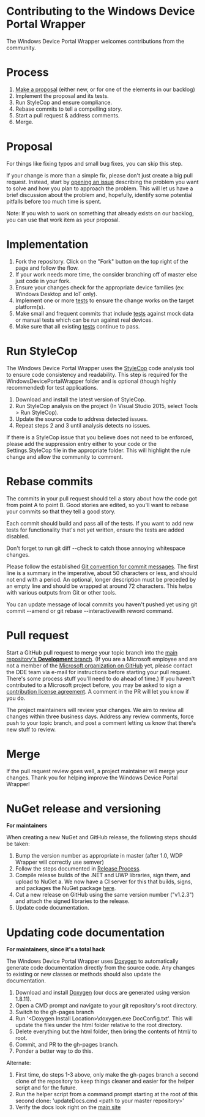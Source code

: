 # Contributing to the Windows Device Portal Wrapper

The Windows Device Portal Wrapper welcomes contributions from the community.

# Process

1. [Make a proposal](https://github.com/Microsoft/WindowsDevicePortalWrapper/issues) (either new, or for one of the elements in our backlog)
2. Implement the proposal and its tests.
3. Run StyleCop and ensure compliance.
4. Rebase commits to tell a compelling story.
5. Start a pull request & address comments.
6. Merge.

# Proposal

For things like fixing typos and small bug fixes, you can skip this step.

If your change is more than a simple fix, please don't just create a big pull request. 
Instead, start by [opening an issue](https://github.com/Microsoft/WindowsDevicePortalWrapper/issues) describing the problem you want to solve and how you plan to approach the problem. This will let us have a brief discussion about the problem and, hopefully, identify some potential pitfalls before too much time is spent.

Note:  If you wish to work on something that already exists on our backlog, you can use that work item as your proposal.  

# Implementation

1. Fork the repository. Click on the "Fork" button on the top right of the page and follow the flow.
2. If your work needs more time, the consider branching off of master else just code in your fork.
3. Ensure your changes check for the appropriate device families (ex: Windows Desktop and IoT only).
4. Implement one or more [tests](https://github.com/Microsoft/WindowsDevicePortalWrapper/blob/master/Testing.md) to ensure the change works on the target platform(s).
5. Make small and frequent commits that include [tests](https://github.com/Microsoft/WindowsDevicePortalWrapper/blob/master/Testing.md) against mock data or manual tests which can be run against real devices.
6. Make sure that all existing [tests](https://github.com/Microsoft/WindowsDevicePortalWrapper/blob/master/Testing.md) continue to pass.

# Run StyleCop

The Windows Device Portal Wrapper uses the [StyleCop](http://stylecop.codeplex.com) code analysis tool to ensure code consistency and readability. This step is required for the WindowsDevicePortalWrapper folder and is optional (though highly recommended) for test applications.

1. Download and install the latest version of StyleCop.
2. Run StyleCop analysis on the project (In Visual Studio 2015, select Tools > Run StyleCop).
3. Update the source code to address detected issues.
4. Repeat steps 2 and 3 until analysis detects no issues.

If there is a StyleCop issue that you believe does not need to be enforced, please add the suppression entry either to your code or the Settings.StyleCop file in the appropriate folder. This will highlight the rule change and allow the community to comment.

# Rebase commits

The commits in your pull request should tell a story about how the code got from point A to point B. 
Good stories are edited, so you'll want to rebase your commits so that they tell a good story.

Each commit should build and pass all of the tests. 
If you want to add new tests for functionality that's not yet written, ensure the tests are added disabled.

Don't forget to run git diff --check to catch those annoying whitespace changes.
 
Please follow the established [Git convention for commit messages](https://www.git-scm.com/book/en/v2/Distributed-Git-Contributing-to-a-Project#Commit-Guidelines). 
The first line is a summary in the imperative, about 50 characters or less, and should not end with a period. 
An optional, longer description must be preceded by an empty line and should be wrapped at around 72 characters. 
This helps with various outputs from Git or other tools.

You can update message of local commits you haven't pushed yet using git commit --amend or git rebase --interactivewith reword command.

# Pull request

Start a GitHub pull request to merge your topic branch into the [main repository's **Development** branch](https://github.com/Microsoft/WindowsDevicePortalWrapper/tree/Development). 
(If you are a Microsoft employee and are not a member of the [Microsoft organization on GitHub](https://github.com/Microsoft) yet, please contact the DDE team via e-mail for instructions before starting your pull request. There's some process stuff you'll need to do ahead of time.)
If you haven't contributed to a Microsoft project before, you may be asked to sign a [contribution license agreement](https://cla.microsoft.com/). 
A comment in the PR will let you know if you do.

The project maintainers will review your changes. We aim to review all changes within three business days.
Address any review comments, force push to your topic branch, and post a comment letting us know that there's new stuff to review.

# Merge

If the pull request review goes well, a project maintainer will merge your changes. Thank you for helping improve the Windows Device Portal Wrapper!

# NuGet release and versioning

**For maintainers**

When creating a new NuGet and GitHub release, the following steps should be taken:
1. Bump the version number as appropriate in master (after 1.0, WDP Wrapper will correctly use semver)
2. Follow the steps documented in [Release Process](ReleaseProcess.md).
3. Compile release builds of the .NET and UWP libraries, sign them, and upload to NuGet 
  a. We now have a CI server for this that builds, signs, and packages the NuGet package [here](https://microsoft.visualstudio.com/DefaultCollection/OS/_build/index?path=%5C&definitionId=14239).  
4. Cut a new release on GitHub using the same version number ("v1.2.3") and attach the signed libraries to the release. 
5. Update code documentation. 

# Updating code documentation

**For maintainers, since it's a total hack**

The Windows Device Portal Wrapper uses [Doxygen](http://www.stack.nl/~dimitri/doxygen/download.html) to automatically generate code documentation directly from the source code. Any changes to existing or new classes or methods should also update the documentation.

1. Download and install [Doxygen](http://www.stack.nl/~dimitri/doxygen/download.html) (our docs are generated using version 1.8.11).
2. Open a CMD prompt and navigate to your git repository's root directory.
3. Switch to the gh-pages branch
4. Run '\<Doxygen Install Location\>\\doxygen.exe DocConfig.txt'. This will update the files under the html folder relative to the root directory.
5. Delete everything but the html folder, then bring the contents of html/ to root.
6. Commit, and PR to the gh-pages branch. 
7. Ponder a better way to do this.

Alternate:

1. First time, do steps 1-3 above, only make the gh-pages branch a second clone of the repository to keep things cleaner and easier for the helper script and for the future.
2. Run the helper script from a command prompt starting at the root of this second clone: 'updateDocs.cmd \<path to your master repository\>'
3. Verify the docs look right on the [main site](https://microsoft.github.io/WindowsDevicePortalWrapper/)
